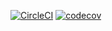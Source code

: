 [![CircleCI](https://circleci.com/gh/SamRicha/FormApp.svg?style=svg)](https://circleci.com/gh/SamRicha/FormApp)
[![codecov](https://codecov.io/gh/SamRicha/FormApp/branch/master/graph/badge.svg)](https://codecov.io/gh/SamRicha/FormApp)

